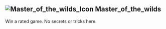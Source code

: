 ## ![Master_of_the_wilds_Icon](https://raw.githubusercontent.com/1IlIl/wikidata/main/achievement_icons/Master_of_the_wilds.png) Master_of_the_wilds





Win a rated game. No secrets or tricks here.

